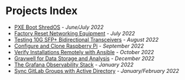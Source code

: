 # Projects Index

- [PXE Boot ShredOS](./pxeboot/README.md) - _June/July 2022_
- [Factory Reset Networking Equipment](./factory-reset/README.md)  - _July 2022_
- [Testing 10G SFP+ Bidirectional Transceivers](./bidi-test/README.md) - _August 2022_
- [Configure and Clone Raspberry Pi](./rpi-setup/rpi-setup.md) - _September 2022_
- [Verify Installations Remotely with Ansible](./ansible/README.md) - _October 2022_
- [Gravwell for Data Storage and Analysis](./gravwell/README.md) - _December 2022_
- [The Grafana Observability Stack](./grafana/README.md) - _January 2022_
- [Sync GitLab Groups with Active Directory](./gitlab/README.md) - _January/February 2022_